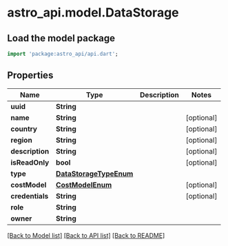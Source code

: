 # astro_api.model.DataStorage

## Load the model package
```dart
import 'package:astro_api/api.dart';
```

## Properties
Name | Type | Description | Notes
------------ | ------------- | ------------- | -------------
**uuid** | **String** |  | 
**name** | **String** |  | [optional] 
**country** | **String** |  | [optional] 
**region** | **String** |  | [optional] 
**description** | **String** |  | [optional] 
**isReadOnly** | **bool** |  | [optional] 
**type** | [**DataStorageTypeEnum**](DataStorageTypeEnum.md) |  | 
**costModel** | [**CostModelEnum**](CostModelEnum.md) |  | [optional] 
**credentials** | **String** |  | [optional] 
**role** | **String** |  | 
**owner** | **String** |  | 

[[Back to Model list]](../README.md#documentation-for-models) [[Back to API list]](../README.md#documentation-for-api-endpoints) [[Back to README]](../README.md)


